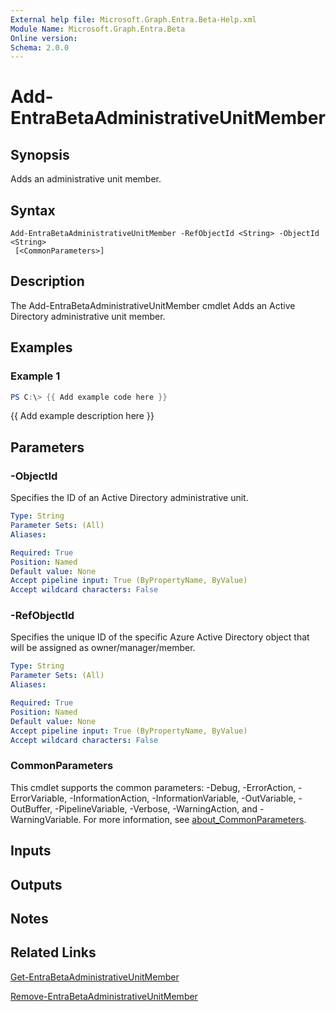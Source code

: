 ```yaml
---
External help file: Microsoft.Graph.Entra.Beta-Help.xml
Module Name: Microsoft.Graph.Entra.Beta
Online version:
Schema: 2.0.0
---
```


# Add-EntraBetaAdministrativeUnitMember

## Synopsis
Adds an administrative unit member.

## Syntax

```
Add-EntraBetaAdministrativeUnitMember -RefObjectId <String> -ObjectId <String>
 [<CommonParameters>]
```

## Description
The Add-EntraBetaAdministrativeUnitMember cmdlet Adds an Active Directory administrative unit member.

## Examples

### Example 1
```powershell
PS C:\> {{ Add example code here }}
```

{{ Add example description here }}

## Parameters

### -ObjectId
Specifies the ID of an Active Directory administrative unit.

```yaml
Type: String
Parameter Sets: (All)
Aliases:

Required: True
Position: Named
Default value: None
Accept pipeline input: True (ByPropertyName, ByValue)
Accept wildcard characters: False
```

### -RefObjectId
Specifies the unique ID of the specific Azure Active Directory object that will be assigned as owner/manager/member.

```yaml
Type: String
Parameter Sets: (All)
Aliases:

Required: True
Position: Named
Default value: None
Accept pipeline input: True (ByPropertyName, ByValue)
Accept wildcard characters: False
```

### CommonParameters
This cmdlet supports the common parameters: -Debug, -ErrorAction, -ErrorVariable, -InformationAction, -InformationVariable, -OutVariable, -OutBuffer, -PipelineVariable, -Verbose, -WarningAction, and -WarningVariable. For more information, see [about_CommonParameters](https://go.microsoft.com/fwlink/?LinkID=113216).

## Inputs

## Outputs

## Notes

## Related Links

[Get-EntraBetaAdministrativeUnitMember]()

[Remove-EntraBetaAdministrativeUnitMember]()

